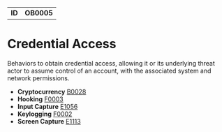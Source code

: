 |||
|--|-----|
|**ID**|**OB0005**|

# Credential Access
Behaviors to obtain credential access, allowing it or its underlying threat actor to assume control of an account, with the associated system and network permissions.

* **Cryptocurrency** [B0028](https://github.com/MBCProject/mbc-beta/blob/master/collection/cryptocurrency.md)
* **Hooking** [F0003](https://github.com/MBCProject/mbc-beta/blob/master/credential-access/hooking.md)
* **Input Capture** [E1056](https://github.com/MBCProject/mbc-beta/blob/master/collection/input-capture.md)
* **Keylogging** [F0002](https://github.com/MBCProject/mbc-beta/blob/master/collection/keylogging.md)
* **Screen Capture** [E1113](https://github.com/MBCProject/mbc-beta/blob/master/collection/screen-capture.md)



